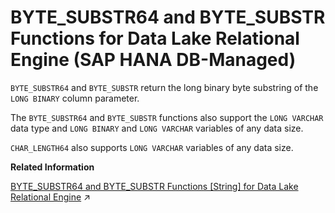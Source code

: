 <!-- loio64a8d386ab6e4cfab3bb175825ed3b04 -->

# BYTE\_SUBSTR64 and BYTE\_SUBSTR Functions for Data Lake Relational Engine \(SAP HANA DB-Managed\)

 `BYTE_SUBSTR64` and `BYTE_SUBSTR` return the long binary byte substring of the `LONG BINARY` column parameter.



The `BYTE_SUBSTR64` and `BYTE_SUBSTR` functions also support the `LONG VARCHAR` data type and `LONG BINARY` and `LONG VARCHAR` variables of any data size.

`CHAR_LENGTH64` also supports `LONG VARCHAR` variables of any data size.

**Related Information**  


[BYTE_SUBSTR64 and BYTE_SUBSTR Functions [String] for Data Lake Relational Engine](https://help.sap.com/viewer/19b3964099384f178ad08f2d348232a9/2023_1_QRC/en-US/a539151584f210159a21b0dce081b459.html "BYTE_SUBSTR64 and BYTE_SUBSTR return the long binary byte substring of the LONG BINARY column parameter.") :arrow_upper_right:

